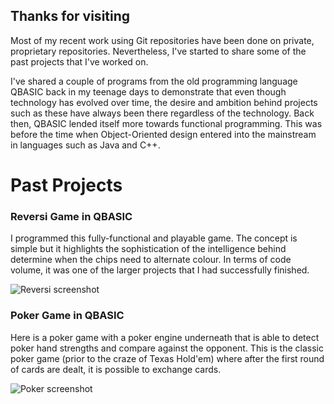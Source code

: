 ## Thanks for visiting

Most of my recent work using Git repositories have been done on private, proprietary repositories.
Nevertheless, I've started to share some of the past projects that I've worked on.

I've shared a couple of programs from the old programming language QBASIC back in my teenage days to demonstrate
that even though technology has evolved over time, the desire and ambition behind projects such as these have
always been there regardless of the technology. Back then, QBASIC lended itself more towards functional programming.
This was before the time when Object-Oriented design entered into the mainstream in languages such as Java and C++.

# Past Projects

### Reversi Game in QBASIC

I programmed this fully-functional and playable game. The concept is simple but it highlights the sophistication of
the intelligence behind determine when the chips need to alternate colour. In terms of code volume, it was one of the
larger projects that I had successfully finished.

![Reversi screenshot](krazykanadian.github.io/othello_screenshot.png)

### Poker Game in QBASIC

Here is a poker game with a poker engine underneath that is able to detect poker hand strengths and compare against
the opponent. This is the classic poker game (prior to the craze of Texas Hold'em) where after the first round of cards
are dealt, it is possible to exchange cards.

![Poker screenshot](krazykanadian.github.io/poker_screenshot.png)
 


